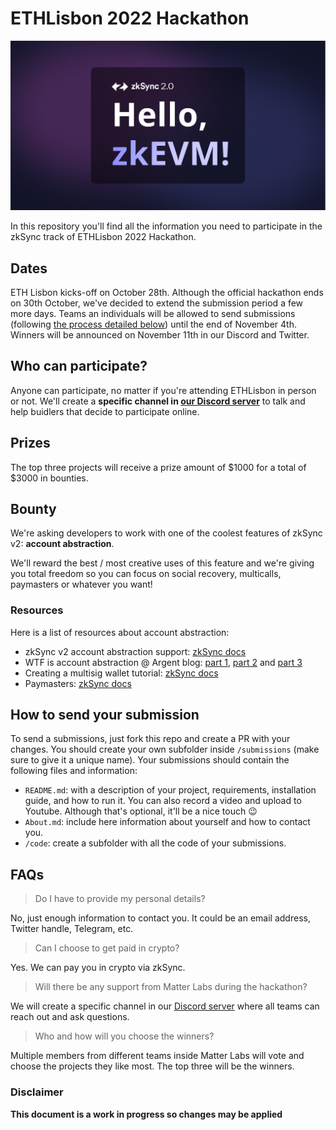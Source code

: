 # ETHLisbon 2022 Hackathon

![](./zksync-head.png)

In this repository you'll find all the information you need to participate in the zkSync track of ETHLisbon 2022 Hackathon.

## Dates

ETH Lisbon kicks-off on October 28th. Although the official hackathon ends on 30th October, we've decided to extend the submission period a few more days. Teams an individuals will be allowed to send submissions (following [the process detailed below](#how-to-send-your-submission)) until the end of November 4th. Winners will be announced on November 11th in our Discord and Twitter.

## Who can participate?

Anyone can participate, no matter if you're attending ETHLisbon in person or not. We'll create a **specific channel in [our Discord server](https://discord.com/invite/px2aR7w)** to talk and help buidlers that decide to participate online.

## Prizes

The top three projects will receive a prize amount of $1000 for a total of $3000 in bounties.

## Bounty

We're asking developers to work with one of the coolest features of zkSync v2: **account abstraction**.

We'll reward the best / most creative uses of this feature and we're giving you total freedom so you can focus on social recovery, multicalls, paymasters or whatever you want!

### Resources

Here is a list of resources about account abstraction:

- zkSync v2 account abstraction support: [zkSync docs](https://v2-docs.zksync.io/dev/developer-guides/transactions/aa.html)
- WTF is account abstraction @ Argent blog: [part 1](https://www.argent.xyz/blog/wtf-is-account-abstraction/), [part 2](https://www.argent.xyz/blog/part-2-wtf-is-account-abstraction/) and [part 3](https://www.argent.xyz/blog/part-3-wtf-is-account-abstraction/)
- Creating a multisig wallet tutorial: [zkSync docs](https://v2-docs.zksync.io/dev/tutorials/custom-aa-tutorial.html)
- Paymasters: [zkSync docs](https://v2-docs.zksync.io/dev/developer-guides/transactions/aa.html#paymasters)

## How to send your submission

To send a submissions, just fork this repo and create a PR with your changes. You should create your own subfolder inside `/submissions` (make sure to give it a unique name). Your submissions should contain the following files and information:

- `README.md`: with a description of your project, requirements, installation guide, and how to run it. You can also record a video and upload to Youtube. Although that's optional, it'll be a nice touch 😉
- `About.md`: include here information about yourself and how to contact you.
- `/code`: create a subfolder with all the code of your submissions.

## FAQs

> Do I have to provide my personal details?

No, just enough information to contact you. It could be an email address, Twitter handle, Telegram, etc.

> Can I choose to get paid in crypto?

Yes. We can pay you in crypto via zkSync.

> Will there be any support from Matter Labs during the hackathon?

We will create a specific channel in our [Discord server](https://discord.com/invite/px2aR7w) where all teams can reach out and ask questions.

> Who and how will you choose the winners?

Multiple members from different teams inside Matter Labs will vote and choose the projects they like most. The top three will be the winners.

### Disclaimer

**This document is a work in progress so changes may be applied**
